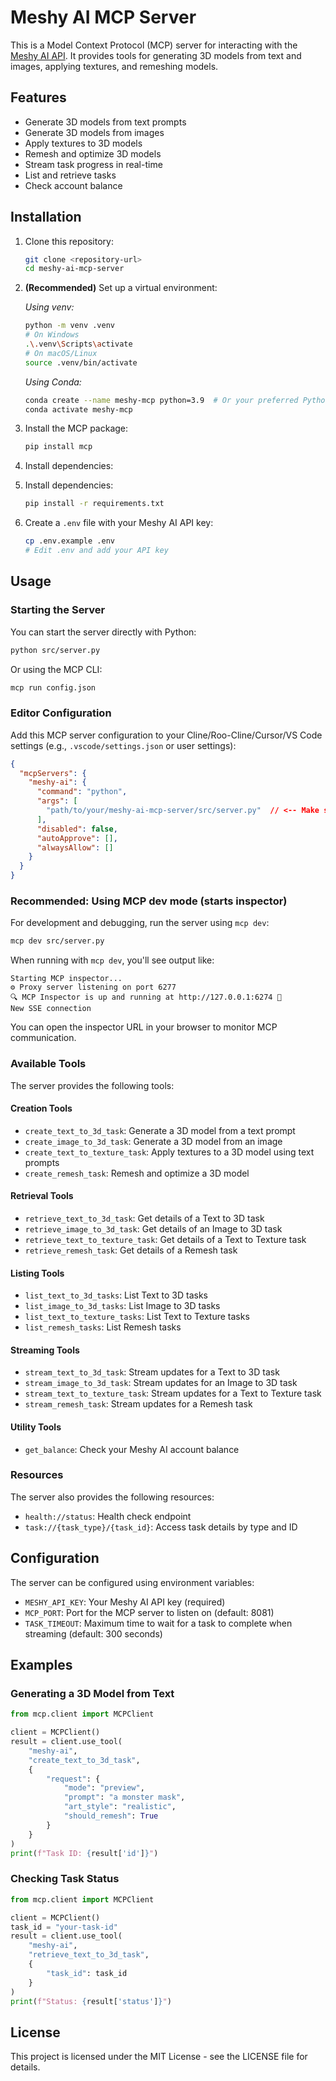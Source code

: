 # Meshy AI MCP Server

This is a Model Context Protocol (MCP) server for interacting with the [Meshy AI API](https://docs.meshy.ai/). It provides tools for generating 3D models from text and images, applying textures, and remeshing models.

## Features

- Generate 3D models from text prompts
- Generate 3D models from images
- Apply textures to 3D models
- Remesh and optimize 3D models
- Stream task progress in real-time
- List and retrieve tasks
- Check account balance

## Installation

1. Clone this repository:
   ```bash
   git clone <repository-url>
   cd meshy-ai-mcp-server
   ```


2. **(Recommended)** Set up a virtual environment:

   *Using venv:*
   ```bash
   python -m venv .venv
   # On Windows
   .\.venv\Scripts\activate
   # On macOS/Linux
   source .venv/bin/activate
   ```

   *Using Conda:*
   ```bash
   conda create --name meshy-mcp python=3.9  # Or your preferred Python version
   conda activate meshy-mcp
   ```

3. Install the MCP package:
   ```bash
   pip install mcp
   ```

4. Install dependencies:
2. Install dependencies:
   ```bash
   pip install -r requirements.txt
   ```

3. Create a `.env` file with your Meshy AI API key:
   ```bash
   cp .env.example .env
   # Edit .env and add your API key
   ```

## Usage

### Starting the Server

You can start the server directly with Python:

```bash
python src/server.py
```

Or using the MCP CLI:

```bash
mcp run config.json
```

### Editor Configuration

Add this MCP server configuration to your Cline/Roo-Cline/Cursor/VS Code settings (e.g., `.vscode/settings.json` or user settings):

```json
{
  "mcpServers": {
    "meshy-ai": {
      "command": "python",
      "args": [
        "path/to/your/meshy-ai-mcp-server/src/server.py"  // <-- Make sure this path is correct!
      ],
      "disabled": false,
      "autoApprove": [],
      "alwaysAllow": []
    }
  }
}
```

### Recommended: Using MCP dev mode (starts inspector)

For development and debugging, run the server using `mcp dev`:

```bash
mcp dev src/server.py
```

When running with `mcp dev`, you'll see output like:

```
Starting MCP inspector...
⚙️ Proxy server listening on port 6277
🔍 MCP Inspector is up and running at http://127.0.0.1:6274 🚀
New SSE connection
```
You can open the inspector URL in your browser to monitor MCP communication.

### Available Tools

The server provides the following tools:

#### Creation Tools

- `create_text_to_3d_task`: Generate a 3D model from a text prompt
- `create_image_to_3d_task`: Generate a 3D model from an image
- `create_text_to_texture_task`: Apply textures to a 3D model using text prompts
- `create_remesh_task`: Remesh and optimize a 3D model

#### Retrieval Tools

- `retrieve_text_to_3d_task`: Get details of a Text to 3D task
- `retrieve_image_to_3d_task`: Get details of an Image to 3D task
- `retrieve_text_to_texture_task`: Get details of a Text to Texture task
- `retrieve_remesh_task`: Get details of a Remesh task

#### Listing Tools

- `list_text_to_3d_tasks`: List Text to 3D tasks
- `list_image_to_3d_tasks`: List Image to 3D tasks
- `list_text_to_texture_tasks`: List Text to Texture tasks
- `list_remesh_tasks`: List Remesh tasks

#### Streaming Tools

- `stream_text_to_3d_task`: Stream updates for a Text to 3D task
- `stream_image_to_3d_task`: Stream updates for an Image to 3D task
- `stream_text_to_texture_task`: Stream updates for a Text to Texture task
- `stream_remesh_task`: Stream updates for a Remesh task

#### Utility Tools

- `get_balance`: Check your Meshy AI account balance

### Resources

The server also provides the following resources:

- `health://status`: Health check endpoint
- `task://{task_type}/{task_id}`: Access task details by type and ID

## Configuration

The server can be configured using environment variables:

- `MESHY_API_KEY`: Your Meshy AI API key (required)
- `MCP_PORT`: Port for the MCP server to listen on (default: 8081)
- `TASK_TIMEOUT`: Maximum time to wait for a task to complete when streaming (default: 300 seconds)

## Examples

### Generating a 3D Model from Text

```python
from mcp.client import MCPClient

client = MCPClient()
result = client.use_tool(
    "meshy-ai",
    "create_text_to_3d_task",
    {
        "request": {
            "mode": "preview",
            "prompt": "a monster mask",
            "art_style": "realistic",
            "should_remesh": True
        }
    }
)
print(f"Task ID: {result['id']}")
```

### Checking Task Status

```python
from mcp.client import MCPClient

client = MCPClient()
task_id = "your-task-id"
result = client.use_tool(
    "meshy-ai",
    "retrieve_text_to_3d_task",
    {
        "task_id": task_id
    }
)
print(f"Status: {result['status']}")
```

## License

This project is licensed under the MIT License - see the LICENSE file for details.